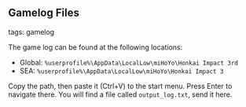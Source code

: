 ## Gamelog Files
tags: gamelog

The game log can be found at the following locations:
- Global: `%userprofile%\AppData\LocalLow\miHoYo\Honkai Impact 3rd`
- SEA: `%userprofile%\AppData\LocalLow\miHoYo\Honkai Impact 3`

Copy the path, then paste it (Ctrl+V) to the start menu. Press Enter to navigate there.
You will find a file called `output_log.txt`, send it here.